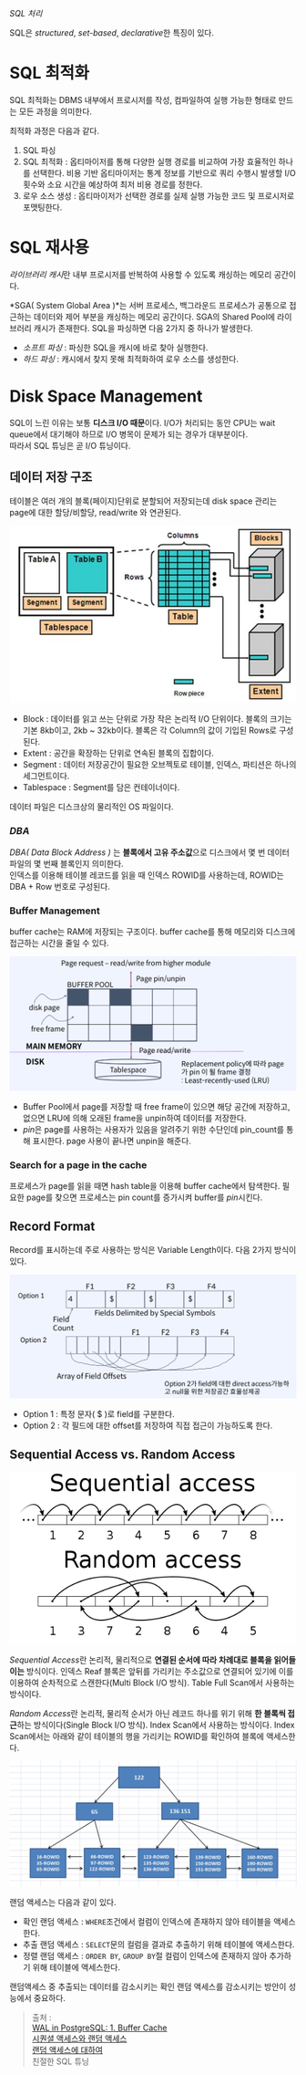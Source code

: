 *SQL 처리*

SQL은 *structured*, *set-based*, *declarative*한 특징이 있다. 
# SQL 최적화
SQL 최적화는 DBMS 내부에서 프로시저를 작성, 컴파일하여 실행 가능한 형태로 만드는 모든 과정을 의미한다.

최적화 과정은 다음과 같다.
1. SQL 파싱 
2. SQL 최적화 : 옵티마이저를 통해 다양한 실행 경로를 비교하여 가장 효율적인 하나를 선택한다. 비용 기반 옵티마이저는 통계 정보를 기반으로 쿼리 수행시 발생할 I/O 횟수와 소요 시간을 예상하여 최저 비용 경로를 정한다.
3. 로우 소스 생성 : 옵티마이저가 선택한 경로를 실제 실행 가능한 코드 및 프로시저로 포맷팅한다.

# SQL 재사용
*라이브러리 캐시*란 내부 프로시저를 반복하여 사용할 수 있도록 캐싱하는 메모리 공간이다. 

*SGA( System Global Area )*는 서버 프로세스, 백그라운드 프로세스가 공통으로 접근하는 데이터와 제어 부분을 캐싱하는 메모리 공간이다. SGA의 Shared Pool에 라이브러리 캐시가 존재한다. SQL을 파싱하면 다음 2가지 중 하나가 발생한다.
- *소프트 파싱* : 파싱한 SQL을 캐시에 바로 찾아 실행한다.
- *하드 파싱* : 캐시에서 찾지 못해 최적화하여 로우 소스를 생성한다.

# Disk Space Management
SQL이 느린 이유는 보통 **디스크 I/O 때문**이다. I/O가 처리되는 동안 CPU는 wait queue에서 대기해야 하므로 I/O 병목이 문제가 되는 경우가 대부분이다.  
따라서 SQL 튜닝은 곧 I/O 튜닝이다.

## 데이터 저장 구조
테이블은 여러 개의 블록(페이지)단위로 분할되어 저장되는데 disk space 관리는 page에 대한 할당/비할당, read/write 와 연관된다.  

![Untitled](../_img/Untitled%209.png)

- Block : 데이터를 읽고 쓰는 단위로 가장 작은 논리적 I/O 단위이다. 블록의 크기는 기본 8kb이고, 2kb ~ 32kb이다. 블록은 각 Column의 값이 기입된 Rows로 구성된다.
- Extent : 공간을 확장하는 단위로 연속된 블록의 집합이다.
- Segment : 데이터 저장공간이 필요한 오브젝토로 테이블, 인덱스, 파티션은 하나의 세그먼트이다.
- Tablespace : Segment를 담은 컨테이너이다.  

데이터 파일은 디스크상의 물리적인 OS 파일이다.

### *DBA*

*DBA( Data Block Address )* 는 **블록에서 고유 주소값**으로 디스크에서 몇 번 데이터 파일의 몇 번째 블록인지 의미한다.  
인덱스를 이용해 테이블 레코드를 읽을 때 인덱스 ROWID를 사용하는데, ROWID는 DBA + Row 번호로 구성된다.

### Buffer Management
buffer cache는 RAM에 저장되는 구조이다. buffer cache를 통해 메모리와 디스크에 접근하는 시간을 줄일 수 있다.

![Untitled](../_img/Untitled%207.png)

- Buffer Pool에서 page를 저장할 때 free frame이 있으면 해당 공간에 저장하고, 없으면 LRU에 의해 오래된 frame을 unpin하여 데이터를 저장한다. 
- *pin*은 page를 사용하는 사용자가 있음을 알려주기 위한 수단인데 pin_count를 통해 표시한다. page 사용이 끝나면 unpin을 해준다. 

### Search for a page in the cache

프로세스가 page를 읽을 때면 hash table을 이용해 buffer cache에서 탐색한다. 
필요한 page를 찾으면 프로세스는 pin count를 증가시켜 buffer를 *pin*시킨다.


## Record Format

Record를 표시하는데 주로 사용하는 방식은 Variable Length이다. 다음 2가지 방식이 있다.

![Untitled](../_img/Untitled%208.png)

- Option 1 : 특정 문자( $ )로 field를 구분한다.
- Option 2 : 각 필드에 대한 offset를 저장하여 직접 접근이 가능하도록 한다. 

## Sequential Access vs. Random Access

![Untitled](../_img/Untitled%2012.png)

*Sequential Access*란 논리적, 물리적으로 **연결된 순서에 따라 차례대로 블록을 읽어들이는** 방식이다. 
인덱스 Reaf 블록은 앞뒤를 가리키는 주소값으로 연결되어 있기에 이를 이용하여 순차적으로 스캔한다(Multi Block I/O 방식). Table Full Scan에서 사용하는 방식이다.

*Random Access*란 논리적, 물리적 순서가 아닌 레코드 하나를 위기 위해 **한 블록씩 접근**하는 방식이다(Single Block I/O 방식). Index Scan에서 사용하는 방식이다. Index Scan에서는 아래와 같이 테이블의 행을 가리키는 ROWID를 확인하여 블록에 액세스한다.

![Untitled](../_img/Untitled%2011.png)

랜덤 액세스는 다음과 같이 있다.
- 확인 랜덤 액세스 : `WHERE`조건에서 컬럼이 인덱스에 존재하지 않아 테이블을 액세스한다.
- 추출 랜덤 액세스 : `SELECT`문의 컬럼을 결과로 추출하기 위해 테이블에 액세스한다.
- 정렬 랜덤 액세스 : `ORDER BY`, `GROUP BY`절 컬럼이 인덱스에 존재하지 않아 추가하기 위해 테이블에 액세스한다.

랜덤액세스 중 추출되는 데이터를 감소시키는 확인 랜덤 액세스를 감소시키는 방안이 성능에서 중요하다.

> 출처 :   
[WAL in PostgreSQL: 1. Buffer Cache](https://habr.com/en/company/postgrespro/blog/491730/)  
[시퀀셜 액세스와 랜덤 액세스](https://wedul.site/400)  
[랜덤 액세스에 대하여](https://blackhairdeveloper.tistory.com/3)  
친절한 SQL 튜닝